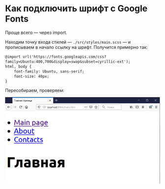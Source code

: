 # Как подключить шрифт с Google Fonts

Проще всего — через import.

Находим точку входа стилей — `./src/styles/main.scss` — и прописываем в начало ссылку на шрифт. Получится примерно так:

    @import url('https://fonts.googleapis.com/css?family=Ubuntu:400,700&display=swap&subset=cyrillic-ext');
    html, body {
        font-family: Ubuntu, sans-serif;
        font-size: 40px;
    }

Пересобираем, проверяем:

![Font imported](images/02-google-fonts.png)

